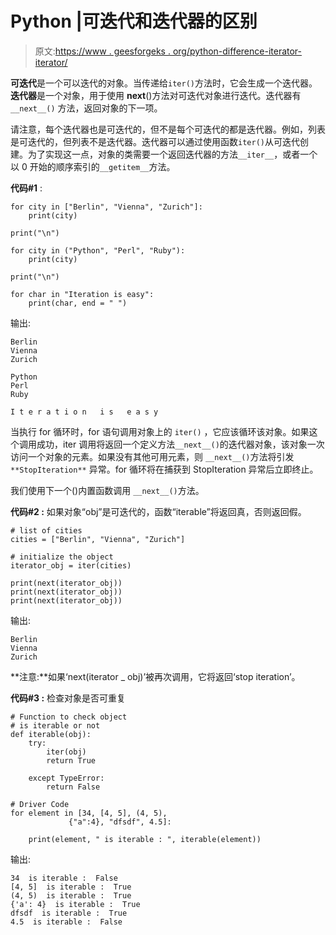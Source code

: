 # Python |可迭代和迭代器的区别

> 原文:[https://www . geesforgeks . org/python-difference-iterator-iterator/](https://www.geeksforgeeks.org/python-difference-iterable-iterator/)

**可迭代**是一个可以迭代的对象。当传递给`iter()`方法时，它会生成一个迭代器。**迭代器**是一个对象，用于使用 __next__()方法对可迭代对象进行迭代。迭代器有 `__next__()` 方法，返回对象的下一项。

请注意，每个迭代器也是可迭代的，但不是每个可迭代的都是迭代器。例如，列表是可迭代的，但列表不是迭代器。迭代器可以通过使用函数`iter()`从可迭代创建。为了实现这一点，对象的类需要一个返回迭代器的方法`__iter__`，或者一个以 0 开始的顺序索引的`__getitem__`方法。

**代码#1** :

```
for city in ["Berlin", "Vienna", "Zurich"]:
    print(city)

print("\n")

for city in ("Python", "Perl", "Ruby"):
    print(city)

print("\n")

for char in "Iteration is easy":
    print(char, end = " ")
```

输出:

```
Berlin
Vienna
Zurich

Python
Perl
Ruby

I t e r a t i o n   i s   e a s y 
```

当执行 for 循环时，for 语句调用对象上的 `iter()` ，它应该循环该对象。如果这个调用成功，iter 调用将返回一个定义方法`__next__()`的迭代器对象，该对象一次访问一个对象的元素。如果没有其他可用元素，则 `__next__()`方法将引发`**StopIteration**` 异常。for 循环将在捕获到 StopIteration 异常后立即终止。

我们使用下一个()内置函数调用 `__next__()`方法。

**代码#2 :** 如果对象“obj”是可迭代的，函数“iterable”将返回真，否则返回假。

```
# list of cities
cities = ["Berlin", "Vienna", "Zurich"]

# initialize the object
iterator_obj = iter(cities)

print(next(iterator_obj))
print(next(iterator_obj))
print(next(iterator_obj))
```

输出:

```
Berlin
Vienna
Zurich

```

**注意:**如果‘next(iterator _ obj)’被再次调用，它将返回‘stop iteration’。

**代码#3 :** 检查对象是否可重复

```
# Function to check object
# is iterable or not 
def iterable(obj):
    try:
        iter(obj)
        return True

    except TypeError:
        return False

# Driver Code     
for element in [34, [4, 5], (4, 5),
             {"a":4}, "dfsdf", 4.5]:

    print(element, " is iterable : ", iterable(element))
```

输出:

```
34  is iterable :  False
[4, 5]  is iterable :  True
(4, 5)  is iterable :  True
{'a': 4}  is iterable :  True
dfsdf  is iterable :  True
4.5  is iterable :  False

```